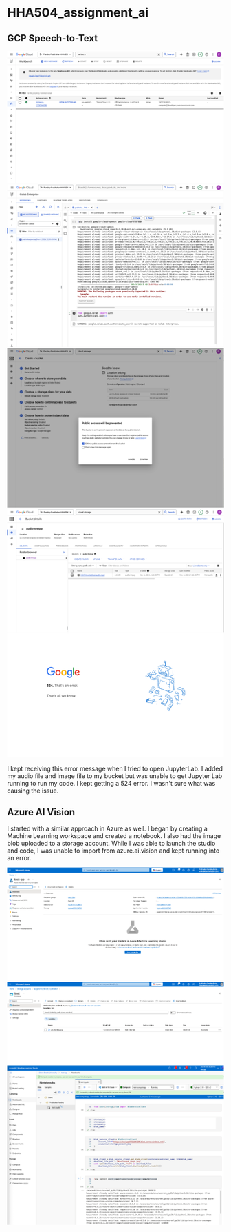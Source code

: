 # HHA504_assignment_ai

## GCP Speech-to-Text

![alt text](img/gcp1.png)
![alt text](img/gcp2.png)
![alt text](img/gcp3.png)
![alt text](img/gcp4.png)
![alt text](img/gcp5.png)

I kept receiving this error message when I tried to open JupyterLab. I added my audio file and image file to my bucket but was unable to get Jupyter Lab running to run my code. I kept getting a 524 error. I wasn't sure what was causing the issue. 

## Azure AI Vision

I started with a similar approach in Azure as well. I began by creating a Machine Learning workspace and created a notebook. I also had the image blob uploaded to a storage account. While I was able to launch the studio and code, I was unable to import from azure.ai.vision and kept running into an error. 

![alt text](img/az1.png)
![alt text](img/az2.png)
![alt text](img/az3.png)